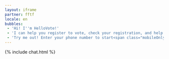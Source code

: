```yaml
---
layout: iframe
partner: fftf
locale: en
bubbles:
 - 'Hi! I''m HelloVote!'
 - 'I can help you register to vote, check your registration, and help your friends register'
 - 'Try me out! Enter your phone number to start<span class="mobileOnly">, or <a href="https://m.me/hellovote">chat on Facebook Messenger</a></span>.'
---
```

{% include chat.html %}



